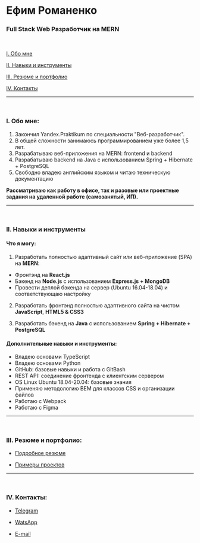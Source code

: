# Ефим Романенко #

### Full Stack Web Разработчик на MERN ###

<br/>

[I. Обо мне](#about)

[II. Навыки и инструменты](#skills)

[III. Резюме и портфолио](#cv)

[IV. Контакты](#contacts)

***
<br/>

### <a name="about"></a> I. Обо мне: ###

1. Закончил Yandex.Praktikum по специальности "Веб-разработчик". 
2. В общей сложности занимаюсь программированием уже более 1,5 лет. 
3. Разрабатываю веб-приложения на MERN: frontend и backend
4. Разрабатываю backend на Java c использованием Spring + Hibernate + PostgreSQL
5. Свободно владею английским языком и читаю техническую документацию

**Рассматриваю как работу в офисе, так и разовые или проектные задания на удаленной работе (самозанятый, ИП).**

***
<br/>

### <a name="skills"></a> II. Навыки и инструменты ###

#### Что я могу: ####

1. Разработать полностью адаптивный сайт или веб-приложение (SPA) на **MERN**: 
- Фронтэнд на **React.js**
- Бэкенд на **Node.js** с использованием **Express.js + MongoDB**
- Провести деплой бэкенда на сервер (Ubuntu 16.04-18.04) и соответствующаю настройку

2. Разработать фронтэнд полностью адаптивного сайта на чистом **JavaScript**, **HTML5 & CSS3**

3. Разработать бэкенд на **Java** c использованием **Spring + Hibernate + PostgreSQL**

#### Дополнительные навыки и инструменты: ####

- Владею основами TypeScript
- Владею основами Python
- GitHub: базовые навыки и работа с GitBash
- REST API: соединение фронтенда с клиентским сервером
- OS Linux Ubuntu 18.04-20.04: базовые знания
- Применяю методологию BEM для классов CSS и организации файлов
- Работаю с Webpack
- Работаю с Figma

***
<br/>

### <a name="cv"></a> III. Резюме и портфолио: ###

- [Подробное резюме](https://github.com/fmkrom/info/blob/main/ru/fmkrom_cv_ru.md)

- [Примеры проектов](https://github.com/fmkrom/info/blob/main/ru/fmkrom_portfolio_ru.md)

***
<br/>

### <a name="contacts"></a> IV. Контакты: ###

- [Telegram](https://t.me/bkenob)

- [WatsApp](https://api.whatsapp.com/send?phone=79891131568)

- [E-mail](mailto:dubitemus@gmail.com)

<br/>


